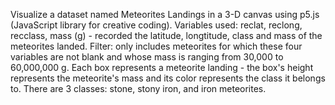 Visualize a dataset named Meteorites Landings in a 3-D canvas using p5.js (JavaScript library for creative coding). 
Variables used: reclat, reclong, recclass, mass (g) - recorded the latitude, longtitude, class and mass of the meteorites landed.
Filter: only includes meteorites for which these four variables are not blank and whose mass is ranging from 30,000 to 60,000,000 g.
Each box represents a meteorite landing - the box's height represents the meteorite's mass and its color represents the class it belongs to. There are 3 classes: stone, stony iron, and iron meteorites.
